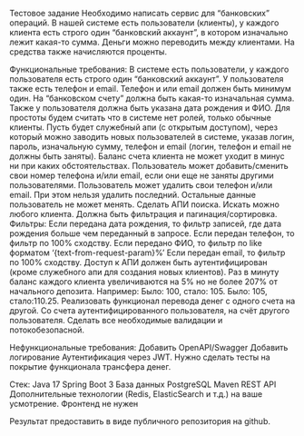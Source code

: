 Тестовое задание
Необходимо написать сервис для “банковских” операций. В нашей системе есть пользователи (клиенты),
у каждого клиента есть строго один “банковский аккаунт”, в котором изначально лежит какая-то сумма.
Деньги можно переводить между клиентами. На средства также начисляются проценты.

Функциональные требования:
В системе есть пользователи, у каждого пользователя есть строго один “банковский аккаунт”. 
У пользователя также есть телефон и email. Телефон и или email должен быть минимум один. 
На “банковском счету” должна быть какая-то изначальная сумма. 
Также у пользователя должна быть указана дата рождения и ФИО.
Для простоты будем считать что в системе нет ролей, только обычные клиенты. 
Пусть будет служебный апи (с открытым доступом), через который можно заводить новых пользователей в системе, 
указав логин, пароль, изначальную сумму, телефон и email (логин, телефон и email не должны быть заняты).
Баланс счета клиента не может уходит в минус ни при каких обстоятельствах.
Пользователь может добавить/сменить свои номер телефона и/или email, если они еще не заняты другими пользователями.
Пользователь может удалить свои телефон и/или email. При этом нельзя удалить последний.
Остальные данные пользователь не может менять.
Сделать АПИ поиска. Искать можно любого клиента. Должна быть фильтрация и пагинация/сортировка. Фильтры:
Если передана дата рождения, то фильтр записей, где дата рождения больше чем переданный в запросе.
Если передан телефон, то фильтр по 100% сходству.
Если передано ФИО, то фильтр по like форматом ‘{text-from-request-param}%’
Если передан email, то фильтр по 100% сходству.
Доступ к АПИ должен быть аутентифицирован (кроме служебного апи для создания новых клиентов).
Раз в минуту баланс каждого клиента увеличиваются на 5% но не более 207% от начального депозита.
Например:
Было: 100, стало: 105.
Было: 105, стало:110.25.
Реализовать функционал перевода денег с одного счета на другой. Со счета аутентифицированного пользователя, 
на счёт другого пользователя. Сделать все необходимые валидации и потокобезопасной.


Нефункциональные требования:
Добавить OpenAPI/Swagger
Добавить логирование
Аутентификация через JWT.
Нужно сделать тесты на покрытие функционала трансфера денег.

Стек:
Java 17
Spring Boot 3
База данных PostgreSQL
Maven
REST API
Дополнительные технологии (Redis, ElasticSearch и т.д.) на ваше усмотрение.
Фронтенд не нужен

Результат предоставить в виде публичного репозитория на github.